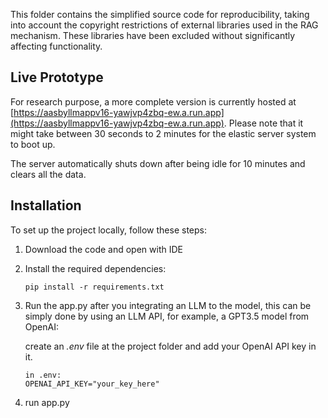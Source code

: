 This folder contains the simplified source code for reproducibility, taking into account the copyright restrictions of external libraries used in the RAG mechanism. These libraries have been excluded without significantly affecting functionality.

## Live Prototype

For research purpose, a more complete version is currently hosted at [https://aasbyllmappv16-yawjvp4zbq-ew.a.run.app](https://aasbyllmappv16-yawjvp4zbq-ew.a.run.app). Please note that it might take between 30 seconds to 2 minutes for the elastic server system to boot up.

The server automatically shuts down after being idle for 10 minutes and clears all the data.

## Installation
To set up the project locally, follow these steps:

1. Download the code and open with IDE

2. Install the required dependencies:
   ```
   pip install -r requirements.txt
   ```
3. Run the app.py after you integrating an LLM to the model, this can be simply done by using an LLM API, for example, a GPT3.5 model from OpenAI:
   
   create an *.env* file at the project folder and add your OpenAI API key in it.
   ```
   in .env:
   OPENAI_API_KEY="your_key_here"
   ```
4. run app.py

